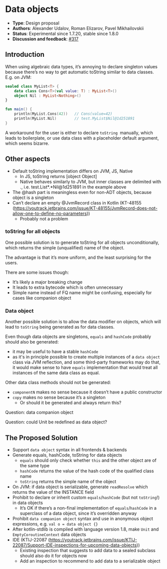# Data objects

* **Type**: Design proposal
* **Authors**: Alexander Udalov, Roman Elizarov, Pavel Mikhailovskii
* **Status**: Experimental since 1.7.20, stable since 1.8.0
* **Discussion and feedback**: [#317](https://github.com/Kotlin/KEEP/issues/317)


## Introduction

When using algebraic data types, it’s annoying to declare singleton values because there’s no way to get automatic toString similar to data classes. E.g. on JVM:
```kotlin
sealed class MyList<T> {
    data class Cons<T>(val value: T) : MyList<T>()
    object Nil : MyList<Nothing>()
}

fun main() {
    println(MyList.Cons(42))   // Cons(value=42)
    println(MyList.Nil)        // test.MyList$Nil@1d251891
}
```

A workaround for the user is either to declare `toString `manually, which leads to boilerplate, or use data class with a placeholder default argument, which seems bizarre.

## Other aspects

* Default toString implementation differs on JVM, JS, Native
    * In JS, toString returns [object Object]
    * Native behaves similarly to JVM, but inner classes are delimited with ., i.e. test.List*.*Nil@1d251891 in the example above
* The @hash part is meaningless even for non-ADT objects, because object is a singleton
* Can’t declare an empty @JvmRecord class in Kotlin (KT-48155 (https://youtrack.jetbrains.com/issue/KT-48155/JvmRecord-does-not-allow-one-to-define-no-parameters))
    * Probably not a problem

### toString for all objects

One possible solution is to generate toString for all objects unconditionally, which returns the simple (unqualified) name of the object.

The advantage is that it’s more uniform, and the least surprising for the users.

There are some issues though:

* It’s likely a major breaking change
* It leads to extra bytecode which is often unnecessary
* Simple name instead of FQ name might be confusing, especially for cases like companion object

### Data object

Another possible solution is to allow the data modifier on objects, which will lead to `toString` being generated as for data classes.

Even though data objects are singletons, `equals` and `hashCode` probably should also be generated:
* it may be useful to have a stable `hashCode`
* as it's in principle possible to create multiple instances of a `data object` class via JVM reflection, and some third-party frameworks may do that,
it would make sense to have `equals` implementation that would treat all instances of the same data class as equal.

Other data class methods should not be generated:

* `componentN` makes no sense because it doesn’t have a public constructor
* `copy` makes no sense because it’s a singleton
    * Or should it be generated and always return this?

Question: data companion object

Question: could Unit be redefined as data object?

## The Proposed Solution

* Support `data object` syntax in all frontends & backends
* Generate equals, hashCode, toString for data objects
  * `equals` should only check whether `this` and the other object are of the same type
  * `hashCode` returns the value of the hash code of the qualified class name
  * `toString` returns the simple name of the object
* On JVM: if data object is serializable, generate `readResolve` which returns the value of the INSTANCE field
* Prohibit to declare or inherit custom `equals`/`hashCode` (but not `toString`!) in data objects
  * It’s OK if there’s a non-final implementation of `equals`/`hashCode` in a superclass of a data object, since it’s overridden anyway
* Prohibit `data companion object` syntax and use in anonymous object expressions, e.g. `val o = data object {}`
* After kotlin-stdlib is compiled with language version 1.8, make `Unit` and `EmptyCoroutineContext` data objects
* IDE (KTIJ-22087 (https://youtrack.jetbrains.com/issue/KTIJ-22087/Support-IDE-inspections-for-upcoming-data-objects))
  * Existing inspection that suggests to add data to a sealed subclass should also do it for objects now
  * Add an inspection to recommend to add data to a serializable object

